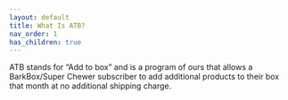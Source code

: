 ```yaml
---
layout: default
title: What Is ATB?
nav_order: 1
has_children: true
---
```

ATB stands for “Add to box” and is a program of ours that allows a BarkBox/Super Chewer subscriber to add additional products to their box that month at no additional shipping charge.